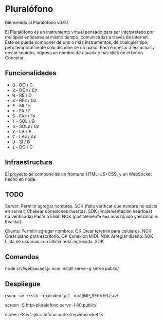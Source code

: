 # Pluralófono

Bienvenidx al Pluralófono v0.0.1.

El Pluralófono es un instrumento virtual pensado para ser interpretado por múltiples entidades al mismo tiempo, comunicadas a través de Internet. Este se puede componer de uno o más instrumentos, de cualquier tipo, pero temporalmente sólo dispone de un piano. Para empezar a escuchar y enviar sonidos, ingresa un nombre de usuarix y has click en el botón Conectar.

## Funcionalidades

- <kbd>Q</kbd> - DO / C
- <kbd>2</kbd> - DO♯ / C♯
- <kbd>W</kbd> - RE / D
- <kbd>3</kbd> - RE♯ / D♯
- <kbd>E</kbd> - MI / E
- <kbd>r</kbd> - FA / F
- <kbd>5</kbd> - FA♯ / F♯
- <kbd>T</kbd> - SOL / G
- <kbd>6</kbd> - SOL♯ / G♯
- <kbd>Y</kbd> - LA / A
- <kbd>7</kbd> - LA♯ / A♯
- <kbd>U</kbd> - SI / B
- <kbd>I</kbd> - DO / C

## Infraestructura

El proyecto se compone de un frontend HTML+JS+CSS, y un WebSocket hecho en node.

## TODO

Server:
Permitir agregar nombres. SOK (falta verificar que nombre no exista en server)
Chekear conexiones muertas. SOK (implementación heartbeat no verificada)
Pasar a Elixir. NOK (posiblemente sea más rápido y escalable. Evaluar)

Cliente:
Permitir agregar nombres. OK
Crear teremin para celulares. NOK
Crear piano para escritorio. OK
Conexión MIDI. NOK
Arreglar diseño. SOK
Lista de usuarios con última nota ingresada. SOK

## Comandos
node srv/websocket.js
nom install serve -g
serve public/ 

## Despliegue
rsync -av -e ssh --exclude='.git' . root@IP_SERVER:/srv/

screen -S http-pluralofono
serve -l 80 public/

screen -S ws-pluralofono
node srv/websocket.js